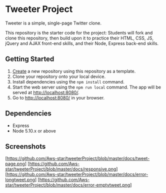 # Tweeter Project

Tweeter is a simple, single-page Twitter clone.

This repository is the starter code for the project: Students will fork and clone this repository, then build upon it to practice their HTML, CSS, JS, jQuery and AJAX front-end skills, and their Node, Express back-end skills.

## Getting Started

1. [Create](https://docs.github.com/en/repositories/creating-and-managing-repositories/creating-a-repository-from-a-template) a new repository using this repository as a template.
2. Clone your repository onto your local device.
3. Install dependencies using the `npm install` command.
3. Start the web server using the `npm run local` command. The app will be served at <http://localhost:8080/>.
4. Go to <http://localhost:8080/> in your browser.

## Dependencies

- Express
- Node 5.10.x or above

## Screenshots
[https://github.com/Aws-star/tweeterProject/blob/master/docs/tweet-page.png]
[https://github.com/Aws-star/tweeterProject/blob/master/docs/responsive.png]
[https://github.com/Aws-star/tweeterProject/blob/master/docs/error-longtweet.png]
[https://github.com/Aws-star/tweeterProject/blob/master/docs/error-emptytweet.png]
